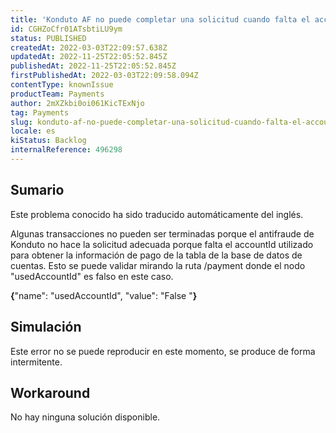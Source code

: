 ```yaml
---
title: 'Konduto AF no puede completar una solicitud cuando falta el accountId.'
id: CGHZoCfr01ATsbtiLU9ym
status: PUBLISHED
createdAt: 2022-03-03T22:09:57.638Z
updatedAt: 2022-11-25T22:05:52.845Z
publishedAt: 2022-11-25T22:05:52.845Z
firstPublishedAt: 2022-03-03T22:09:58.094Z
contentType: knownIssue
productTeam: Payments
author: 2mXZkbi0oi061KicTExNjo
tag: Payments
slug: konduto-af-no-puede-completar-una-solicitud-cuando-falta-el-accountid
locale: es
kiStatus: Backlog
internalReference: 496298
---
```


## Sumario

<div class="alert alert-info">
  <p>Este problema conocido ha sido traducido automáticamente del inglés.</p>
</div>



Algunas transacciones no pueden ser terminadas porque el antifraude de Konduto no hace la solicitud adecuada porque falta el accountId utilizado para obtener la información de pago de la tabla de la base de datos de cuentas. Esto se puede validar mirando la ruta /payment donde el nodo "usedAccountId" es falso en este caso.

**{**"name": "usedAccountId", "value": "False "**}**



## Simulación


Este error no se puede reproducir en este momento, se produce de forma intermitente.



## Workaround


No hay ninguna solución disponible.

